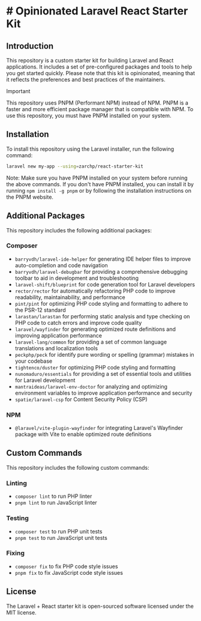# # Opinionated Laravel React Starter Kit

## Introduction

This repository is a custom starter kit for building Laravel and React applications. It includes a set of pre-configured packages and tools to help you get started quickly. Please note that this kit is opinionated, meaning that it reflects the preferences and best practices of the maintainers.

> [!IMPORTANT]
> This repository uses PNPM (Performant NPM) instead of NPM. PNPM is a faster and more efficient package manager that is compatible with NPM. To use this repository, you must have PNPM installed on your system.

## Installation

To install this repository using the Laravel installer, run the following command:
```bash
laravel new my-app --using=zarchp/react-starter-kit
```

Note: Make sure you have PNPM installed on your system before running the above commands. If you don't have PNPM installed, you can install it by running `npm install -g pnpm` or by following the installation instructions on the PNPM website.

## Additional Packages

This repository includes the following additional packages:

### Composer

* `barryvdh/laravel-ide-helper` for generating IDE helper files to improve auto-completion and code navigation
* `barryvdh/laravel-debugbar` for providing a comprehensive debugging toolbar to aid in development and troubleshooting
* `laravel-shift/blueprint` for code generation tool for Laravel developers
* `rector/rector` for automatically refactoring PHP code to improve readability, maintainability, and performance
* `pint/pint` for optimizing PHP code styling and formatting to adhere to the PSR-12 standard
* `larastan/larastan` for performing static analysis and type checking on PHP code to catch errors and improve code quality
* `laravel/wayfinder` for generating optimized route definitions and improving application performance
* `laravel-lang/common` for providing a set of common language translations and localization tools
* `peckphp/peck` for identify pure wording or spelling (grammar) mistakes in your codebase
* `tightenco/duster` for optimizing PHP code styling and formatting
* `nunomaduro/essentials` for providing a set of essential tools and utilities for Laravel development
* `mantraideas/laravel-env-doctor` for analyzing and optimizing environment variables to improve application performance and security
* `spatie/laravel-csp` for Content Security Policy (CSP)

### NPM

* `@laravel/vite-plugin-wayfinder` for integrating Laravel's Wayfinder package with Vite to enable optimized route definitions

## Custom Commands

This repository includes the following custom commands:

### Linting

* `composer lint` to run PHP linter
* `pnpm lint` to run JavaScript linter

### Testing

* `composer test` to run PHP unit tests
* `pnpm test` to run JavaScript unit tests

### Fixing

* `composer fix` to fix PHP code style issues
* `pnpm fix` to fix JavaScript code style issues


## License

The Laravel + React starter kit is open-sourced software licensed under the MIT license.
